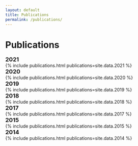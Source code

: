 ```yaml
---
layout: default
title: Publications
permalink: /publications/
---
```


<h1>Publications</h1>

<div class="wrapper-header">
  <font size="4"><b>2021</b></font>
</div>
{% include publications.html publications=site.data.2021 %}

<div class="wrapper-header">
  <font size="4"><b>2020</b></font>
</div>
{% include publications.html publications=site.data.2020 %}

<div class="wrapper-header">
  <font size="4"><b>2019</b></font>
</div>
{% include publications.html publications=site.data.2019 %}

<div class="wrapper-header">
  <font size="4"><b>2018</b></font>
</div>
{% include publications.html publications=site.data.2018 %}

<div class="wrapper-header">
  <font size="4"><b>2017</b></font>
</div>
{% include publications.html publications=site.data.2017 %}

<div class="wrapper-header">
  <font size="4"><b>2015</b></font>
</div>
{% include publications.html publications=site.data.2015 %}

<div class="wrapper-header">
  <font size="4"><b>2014</b></font>
</div>
{% include publications.html publications=site.data.2014 %}
